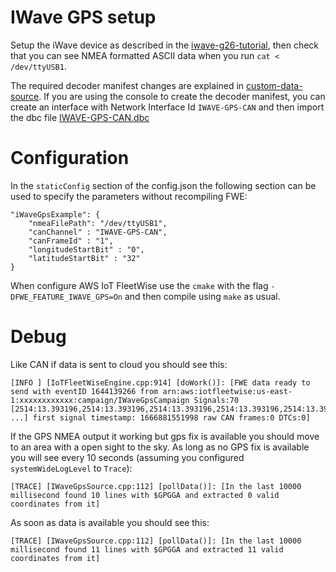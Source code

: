 # IWave GPS setup

Setup the iWave device as described in the [iwave-g26-tutorial](iwave-g26-tutorial.md), then check
that you can see NMEA formatted ASCII data when you run `cat < /dev/ttyUSB1`.

The required decoder manifest changes are explained in
[custom-data-source](../custom-data-source.md). If you are using the console to create the decoder
manifest, you can create an interface with Network Interface Id `IWAVE-GPS-CAN` and then import the
dbc file [IWAVE-GPS-CAN.dbc](IWAVE-GPS-CAN.dbc)

# Configuration

In the `staticConfig` section of the config.json the following section can be used to specify the
parameters without recompiling FWE:

```
"iWaveGpsExample": {
    "nmeaFilePath": "/dev/ttyUSB1",
    "canChannel" : "IWAVE-GPS-CAN",
    "canFrameId" : "1",
    "longitudeStartBit" : "0",
    "latitudeStartBit" : "32"
}
```

When configure AWS IoT FleetWise use the `cmake` with the flag `-DFWE_FEATURE_IWAVE_GPS=On` and then
compile using `make` as usual.

# Debug

Like CAN if data is sent to cloud you should see this:

```
[INFO ] [IoTFleetWiseEngine.cpp:914] [doWork()]: [FWE data ready to send with eventID 1644139266 from arn:aws:iotfleetwise:us-east-1:xxxxxxxxxxxx:campaign/IWaveGpsCampaign Signals:70 [2514:13.393196,2514:13.393196,2514:13.393196,2514:13.393196,2514:13.393196,2514:13.393196, ...] first signal timestamp: 1666881551998 raw CAN frames:0 DTCs:0]
```

If the GPS NMEA output it working but gps fix is available you should move to an area with a open
sight to the sky. As long as no GPS fix is available you will see every 10 seconds (assuming you
configured `systemWideLogLevel` to `Trace`):

```
[TRACE] [IWaveGpsSource.cpp:112] [pollData()]: [In the last 10000 millisecond found 10 lines with $GPGGA and extracted 0 valid coordinates from it]
```

As soon as data is available you should see this:

```
[TRACE] [IWaveGpsSource.cpp:112] [pollData()]: [In the last 10000 millisecond found 11 lines with $GPGGA and extracted 11 valid coordinates from it]
```
